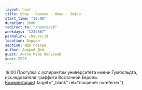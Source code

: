 ```yaml
---
layout: hour
title: Обер - Оранке - Нова - Зефко
start_time: "19:00"
duration: 3600
redirect_to: "/hours/20"
weekdays: "1234567"
permalink: /hours/19
location: Берлин
section: Иди говори
author: Андрей Дей
guest: Антон Мэйк Польский  
year: 2025
---
```


19:00 Прогулка с аспирантом университета имени Гумбольдта, исследователя граффити Восточной Европы. [Комментарии](https://t.me/+nk0UKze8dEczZDAy){:target="_blank" rel="noopener noreferrer"}
